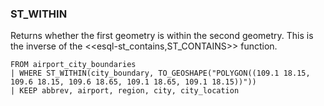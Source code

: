<!--
This is generated by ESQL’s AbstractFunctionTestCase. Do no edit it. See ../README.md for how to regenerate it.
-->

### ST_WITHIN
Returns whether the first geometry is within the second geometry.
This is the inverse of the <<esql-st_contains,ST_CONTAINS>> function.

```
FROM airport_city_boundaries
| WHERE ST_WITHIN(city_boundary, TO_GEOSHAPE("POLYGON((109.1 18.15, 109.6 18.15, 109.6 18.65, 109.1 18.65, 109.1 18.15))"))
| KEEP abbrev, airport, region, city, city_location
```
